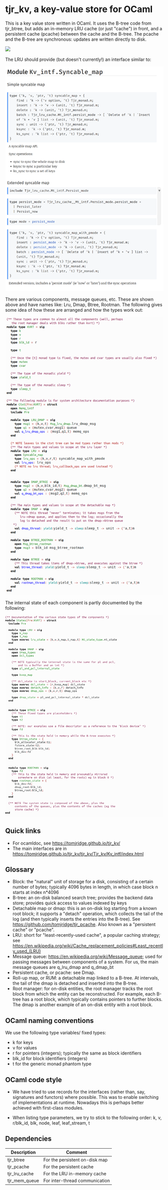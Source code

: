 
# tjr_kv, a key-value store for OCaml

This is a key value store written in OCaml. It uses the B-tree code
from tjr_btree, but adds an in-memory LRU cache (or just "cache") in
front, and a persistent cache (pcache) between the cache and the
B-tree. The pcache and the B-tree are synchronous: updates are written
directly to disk.


![](https://docs.google.com/drawings/d/e/2PACX-1vQc8669_M4bqjDZNCC9KoUYSx7ZNOWbGMtUOiZJFfgoLGc3jFZeamg6_BydB_ZzhZ4CViHV1q-t0QZh/pub?w=960&amp;h=720)

The LRU should provide (but doesn't currently!) an interface similar to:

![2019-06-28.142813](README.assets/2019-06-28.142813.png)

There are various components, message queues, etc. These are shown above and have names like: Lru, Dmap, Btree, Rootman. The following gives some idea of how these are arranged and how the types work out:

![2019-08-06.120506](README.assets/2019-08-06.120506.png)


The internal state of each component is partly documented by the following:

![2019-08-06.120758](README.assets/2019-08-06.120758.png)

## Quick links

* For ocamldoc, see <https://tomjridge.github.io/tjr_kv/>
* The main interfaces are in <https://tomjridge.github.io/tjr_kv/tjr_kv/Tjr_kv/Kv_intf/index.html>

## Glossary

* Block: the "natural" unit of storage for a disk, consisting of a certain number of bytes; typically 4096 bytes in length, in which case block n starts at index n*4096
* B-tree: an on-disk balanced search tree; provides the backend data store; provides quick access to values indexed by keys
* Detachable map or dmap: this is an on-disk log starting from a known root block; it supports a "detach" operation, which collects the tail of the log  (and then typically inserts the entries into the B-tree). See <https://github.com/tomjridge/tjr_pcache>. Also known as a "persistent cache" or "pcache".
* LRU: short for "least-recently-used cache", a popular caching strategy; see <https://en.wikipedia.org/wiki/Cache_replacement_policies#Least_recently_used_(LRU)>
* Message queue: <https://en.wikipedia.org/wiki/Message_queue>; used for passing messages between components of a system. For us, the main message queues are q_lru_dmap and q_dmap_bt
* Persistent cache, or pcache: see Dmap.
* Roll-up map, or RUM: a detachable map linked to a B-tree. At intervals, the tail of the dmap is detached and inserted into the B-tree.
* Root manager: for on-disk entities, the root manager tracks the root block from which the entity can be reconstructed. For example, each B-tree has a root block, which typically contains pointers to further blocks. The dmap is another example of an on-disk entity with a root block.

## OCaml naming conventions

We use the following type variables/ fixed types:

* k for keys
* v for values
* r for pointers (integers); typically the same as block identifiers
* blk_id for block identifiers (integers)
* t for the generic monad phantom type

## OCaml code style

* We have tried to use records for the interfaces (rather than, say, signatures and functors) where possible. This was to enable switching of implementations at runtime. Nowadays this is perhaps better achieved with first-class modules.

* When listing type parameters, we try to stick to the following order: k, v, r/blk_id, blk, node, leaf, leaf_stream, t

  

## Dependencies

| Description   | Comment                        |
| ------------- | ------------------------------ |
| tjr_btree     | For the persistent on-disk map |
| tjr_pcache    | For the persistent cache       |
| tjr_lru_cache | For the LRU in-memory cache    |
| tjr_mem_queue | For inter-thread communication |

